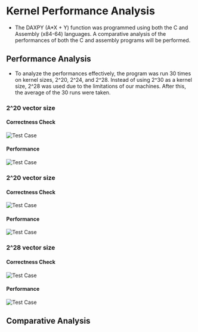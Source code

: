 # Kernel Performance Analysis
* The DAXPY (A*X + Y) function was programmed using both the C and Assembly (x84-64) languages. A comparative analysis of the performances of both the C and assembly programs will be performed.

## Performance Analysis
* To analyze the performances effectively, the program was run 30 times on kernel sizes, 2^20, 2^24, and 2^28. Instead of using 2^30 as a kernel size, 2^28 was used due to the limitations of our machines. After this, the average of the 30 runs were taken.
### 2^20 vector size
#### Correctness Check
![Test Case](TestCases/2^20-CorrectnessCheck.png)
#### Performance
![Test Case](TestCases/2^20-30x.png)
### 2^20 vector size
#### Correctness Check
![Test Case](TestCases/2^24-CorrectnessCheck.png)
#### Performance
![Test Case](TestCases/2^24-30x.png)
### 2^28 vector size
#### Correctness Check
![Test Case](TestCases/2^28-CorrectnessCheck.png)
#### Performance
![Test Case](TestCases/2^28-30x.png)
## Comparative Analysis
